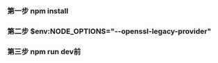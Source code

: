 ### 第一步    npm install



### 第二步    $env:NODE_OPTIONS="--openssl-legacy-provider"

### 第三步    npm run dev前

